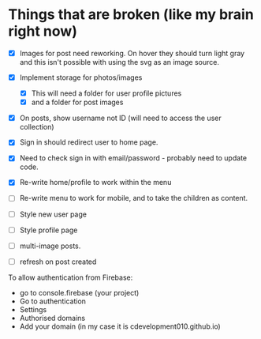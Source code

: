 # Things that are broken (like my brain right now)

- [x] Images for post need reworking. On hover they should turn light gray and this isn't possible with using the svg as an image source. 
- [x] Implement storage for photos/images
  - [x] This will need a folder for user profile pictures
  - [x] and a folder for post images
- [x] On posts, show username not ID (will need to access the user collection)
- [x] Sign in should redirect user to home page.
- [x] Need to check sign in with email/password - probably need to update code. 
- [x] Re-write home/profile to work within the menu
- [ ] Re-write menu to work for mobile, and to take the children as content.
- [ ] Style new user page
- [ ] Style profile page
- [ ] multi-image posts. 
- [ ] refresh on post created





To allow authentication from Firebase:
- go to console.firebase (your project)
- Go to authentication
- Settings
- Authorised domains
- Add your domain (in my case it is cdevelopment010.github.io)